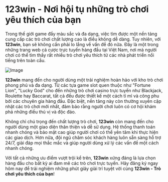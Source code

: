 # 123win - Nơi hội tụ những trò chơi yêu thích của bạn

Trong thế giới game đầy màu sắc và đa dạng, việc tìm được một nền tảng cung cấp các trò chơi chất lượng cao là điều không dễ dàng. Tuy nhiên, với **123win**, bạn sẽ không cần phải lo lắng về vấn đề đó nữa. Đây là một trong những trang web cá cược trực tuyến hàng đầu tại Việt Nam, nơi mà người chơi có thể tìm thấy rất nhiều trò chơi yêu thích từ các nhà phát triển nổi tiếng trên toàn cầu.

![Image](https://github.com/user-attachments/assets/bd51ea9f-0666-407b-a7a7-98ead6de688c)

**123win** mang đến cho người dùng một trải nghiệm hoàn hảo với kho trò chơi phong phú và đa dạng. Từ các tựa game slot quen thuộc như "Fortune Lion", "Lucky God" cho đến những trò chơi casino trực tuyến như Blackjack, Roulette hay Baccarat, tất cả đều được thiết kế một cách tỉ mỉ và công phu bởi các chuyên gia hàng đầu. Đặc biệt, nền tảng này còn thường xuyên cập nhật các trò chơi mới nhất, đảm bảo rằng người chơi luôn có cơ hội khám phá những điều thú vị và độc đáo.

Không chỉ chú trọng đến chất lượng trò chơi, **123win** còn mang đến cho người dùng một giao diện thân thiện và dễ sử dụng. Hệ thống thanh toán nhanh chóng và bảo mật cao giúp người chơi có thể yên tâm khi thực hiện các giao dịch. Hơn nữa, đội ngũ chăm sóc khách hàng luôn sẵn sàng hỗ trợ 24/7, giải đáp mọi thắc mắc và giúp người dùng xử lý các vấn đề một cách nhanh chóng.

Với tất cả những ưu điểm vượt trội kể trên, **123win** xứng đáng là lựa chọn hàng đầu cho bất kỳ ai đam mê các trò chơi trực tuyến. Hãy đăng ký ngay hôm nay để trải nghiệm những phút giây giải trí tuyệt vời cùng **123win - Trò chơi yêu thích của bạn**!